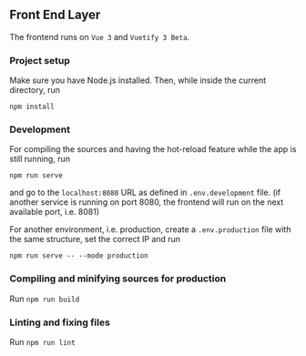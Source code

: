 ## Front End Layer

The frontend runs on `Vue 3` and `Vuetify 3 Beta`.

### Project setup
Make sure you have Node.js installed. Then, while inside the current directory, run

`npm install`

### Development
For compiling the sources and having the hot-reload feature while the app is still running, run

`npm run serve`

and go to the `localhost:8080` URL as defined in `.env.development` file. (if another service is running on port 8080, the frontend will run on the next available port, i.e. 8081)

For another environment, i.e. production, create a `.env.production` file with the same structure, set the correct IP and run

`npm run serve -- --mode production`

### Compiling and minifying sources for production
Run `npm run build`

### Linting and fixing files
Run `npm run lint`